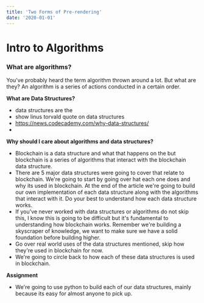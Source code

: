 ```yaml
---
title: 'Two Forms of Pre-rendering'
date: '2020-01-01'
---
```


# Intro to Algorithms


### What are algorithms?

You've probably heard the term algorithm thrown around a lot. But what are they? An algorithm is a series of actions conducted in a certain order.



**What are Data Structures?**

- data structures are the
- show linus torvald quote on data structures
- https://news.codecademy.com/why-data-structures/
-



**Why should I care about algorithms and data structures?**

- Blockchain is a data structure and what that happens on the but blockchain is a series of algorithms that interact with the blockchain data structure.
- There are 5 major data structures were going to cover that relate to blockchain. We're going to start by going over hat each one does and why its used in blockchain. At the end of the article we're going to build our own implementation of each data structure along with the algorithms that interact with it. Do your best to understand how each data structure works.
- If you've never worked with data structures or algorithms do not skip this, I know this is going to be difficult but it's fundamental to understanding how blockchain works. Remember we're building a skyscraper of knowledge, we want to make sure we have a solid foundation before building higher.
- Go over real world uses of the data structures mentioned, skip how they're used in blockchain for now.
- We're going to circle back to how each of these data structures is used in blockchain.



**Assignment**

- We're going to use python to build each of our data structures, mainly because its easy for almost anyone to pick up.
